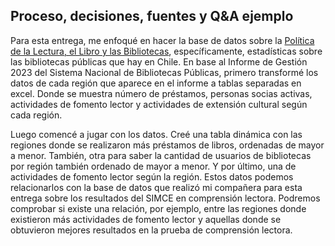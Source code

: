 ## Proceso, decisiones, fuentes y Q&A ejemplo
Para esta entrega, me enfoqué en hacer la base de datos sobre la [Política de la Lectura, el Libro y las Bibliotecas](https://www.bibliotecaspublicas.gob.cl/sites/www.bibliotecaspublicas.gob.cl/files/2024-04/SNBP_informe2023_final.pdf), específicamente, estadísticas sobre las bibliotecas públicas que hay en Chile. En base al Informe de Gestión 2023 del Sistema Nacional de Bibliotecas Públicas, primero transformé los datos de cada región que aparece en el informe a tablas separadas en excel. Donde se muestra número de préstamos, personas socias activas, actividades de fomento lector y actividades de extensión cultural según cada región. 

Luego comencé a jugar con los datos. Creé una tabla dinámica con las regiones donde se realizaron más préstamos de libros, ordenadas de mayor a menor. También, otra para saber la cantidad de usuarios de bibliotecas por región también ordenado de mayor a menor. Y por último, una de actividades de fomento lector según la región. Estos datos podemos relacionarlos con la base de datos que realizó mi compañera para esta entrega sobre los resultados del SIMCE en comprensión lectora. Podremos comprobar si existe una relación, por ejemplo, entre las regiones donde existieron más actividades de fomento lector y aquellas donde se obtuvieron mejores resultados en la prueba de comprensión lectora. 
